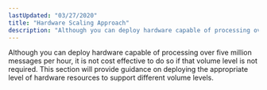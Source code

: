 ```yaml
---
lastUpdated: "03/27/2020"
title: "Hardware Scaling Approach"
description: "Although you can deploy hardware capable of processing over five million messages per hour it is not cost effective to do so if that volume level is not required This section will provide guidance on deploying the appropriate level of hardware resources to support different volume levels..."
---
```


Although you can deploy hardware capable of processing over five million messages per hour, it is not cost effective to do so if that volume level is not required. This section will provide guidance on deploying the appropriate level of hardware resources to support different volume levels.
